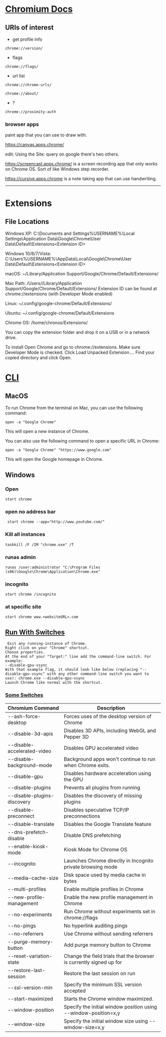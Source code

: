 # [Chromium Docs](https://chromium.googlesource.com/chromium/src/+/master/docs/user_data_dir.md)

## URIs of interest

- get profile info

```
chrome://version/
```

- flags

```
chrome://flags/
```

- url list

```
chrome://chrome-urls/
```

```
chrome://about/
```

- ?

```
chrome://proximity-auth
```

### browser apps

paint app that you can use to draw with.

https://canvas.apps.chrome/

edit: Using the Site: query on google there's two others.

https://screencast.apps.chrome/ is a screen recording app that only works on Chrome OS. Sort of like Windows step recorder.

https://cursive.apps.chrome is a note taking app that can use handwriting.

---

# Extensions

## File Locations

Windows XP: C:\Documents and Settings\%USERNAME%\Local Settings\Application Data\Google\Chrome\User Data\Default\Extensions\<Extension ID>

Windows 10/8/7/Vista: C:\Users\%USERNAME%\AppData\Local\Google\Chrome\User Data\Default\Extensions\<Extension ID>

macOS: ~/Library/Application Support/Google/Chrome/Default/Extensions/<Extension ID>

Mac Path: /Users/<username>/Library/Application Support/Google/Chrome/Default/Extensions/<Extension ID> Extension ID can be found at chrome://extensions (with Developer Mode enabled)

Linux: ~/.config/google-chrome/Default/Extensions/<Extension ID>

Ubuntu: ~/.config/google-chrome/Default/Extensions

Chrome OS: /home/chronos/Extensions/<Extension ID>

You can copy the extension folder and drop it on a USB or in a network drive.

To install
Open Chrome and go to chrome://extensions.
Make sure Developer Mode is checked.
Click Load Unpacked Extension....
Find your copied directory and click Open.

# [CLI](https://www.chromium.org/developers/how-tos/run-chromium-with-flags/)

## MacOS

To run Chrome from the terminal on Mac, you can use the following command:

`open -a "Google Chrome"`

This will open a new instance of Chrome.

You can also use the following command to open a specific URL in Chrome:

`open -a "Google Chrome" "https://www.google.com"`

This will open the Google homepage in Chrome.

## Windows

### Open

```shell
start chrome
```

### open no address bar

```shell
 start chrome --app="http://www.youtube.com/"
```

### Kill all instances

```shell
taskkill /F /IM "chrome.exe" /T
``` 

### runas admin

```shell
runas /user:administrator "C:\Program Files (x86)\Google\Chrome\Application\Chrome.exe"
```

### incognito

```shell
start chrome /incognito
```

### at specific site

```shell
start chrome www.<websiteURL>.com
```

## [Run With Switches](https://www.chromium.org/developers/how-tos/run-chromium-with-flags/)

```
 Exit any running-instance of Chrome.
Right click on your "Chrome" shortcut.
Choose properties.
At the end of your "Target:" line add the command-line switch. For example:
--disable-gpu-vsync
With that example flag, it should look like below (replacing "--disable-gpu-vsync" with any other command-line switch you want to use): chrome.exe --disable-gpu-vsync
Launch Chrome like normal with the shortcut.
```

### [Some Switches ](https://peter.sh/experiments/chromium-command-line-switches/)

| Chromium Command            	 | Description                                                         	 |
|-------------------------------|-----------------------------------------------------------------------|
| --ash-force-desktop         	 | Forces uses of the desktop version of Chrome                        	 |
| --disable-3d-apis           	 | Disables 3D APIs, including WebGL and Pepper 3D                     	 |
| --disable-accelerated-video 	 | Disables GPU accelerated video                                      	 |
| --disable-background-mode   	 | Background apps won't continue to run when Chrome exits.            	 |
| --disable-gpu               	 | Disables hardware acceleration using the GPU                        	 |
| --disable-plugins           	 | Prevents all plugins from running                                   	 |
| --disable-plugins-discovery 	 | Disables the discovery of missing plugins                           	 |
| --disable-preconnect        	 | Disables speculative TCP/IP preconnections                          	 |
| --disable-translate         	 | Disables the Google Translate feature                               	 |
| --dns-prefetch-disable      	 | Disable DNS prefetching                                             	 |
| --enable-kiosk-mode         	 | Kiosk Mode for Chrome OS                                            	 |
| --incognito                 	 | Launches Chrome directly in Incognito private browsing mode         	 |
| --media-cache-size          	 | Disk space used by media cache in bytes                             	 |
| --multi-profiles            	 | Enable multiple profiles in Chrome                                  	 |
| --new-profile-management    	 | Enable the new profile management in Chrome                         	 |
| --no-experiments            	 | Run Chrome without experiments set in chrome://flags                	 |
| --no-pings                  	 | No hyperlink auditing pings                                         	 |
| --no-referrers              	 | Use Chrome without sending referrers                                	 |
| --purge-memory-button       	 | Add purge memory button to Chrome                                   	 |
| --reset-variation-state     	 | Change the field trials that the browser is currently signed up for 	 |
| --restore-last-session      	 | Restore the last session on run                                     	 |
| --ssl-version-min           	 | Specify the minimum SSL version accepted                            	 |
| --start-maximized           	 | Starts the Chrome window maximized.                                 	 |
| --window-position           	 | Specify the initial window position using --window-position=x,y     	 |
| --window-size               	 | Specify the initial window size using --window-size=x,y             	 |

